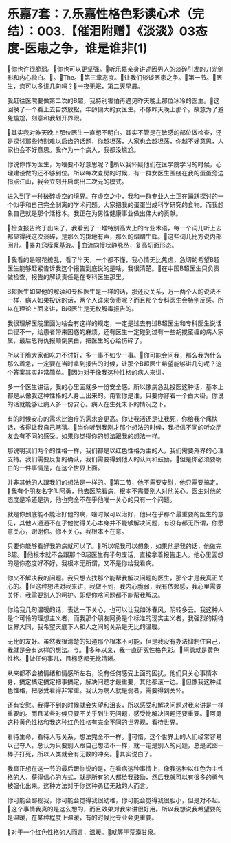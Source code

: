 # 乐嘉7套：7.乐嘉性格色彩读心术（完结）：003.【催泪附赠】《淡淡》03态度-医患之争，谁是谁非(1)

🎼你也许很脆弱。🎼你也可以更坚强。🎼听乐嘉亲身讲述因男人的淡碎引发的刀光剑影和内心独白。🎼。🎼The。🎼第三章态度。🎼让我们谈谈医患之争。🎼第一节。🎼医生，您可以多讲几句吗？🎼一夜无眠，第二天早晨。

我赶往医院要做第二次的B超，我特别害怕再遇见昨天晚上那位冰冷的医生。🎼这回换了一个看上去自然放松，年龄偏大的女医生。不像昨天晚上那个。故意为了避免尴尬，刻意和我划开界限。

🎼其实我对昨天晚上那位医生一直想不明白。其实不管是在敏感的部位做检查，还是探讨那些特别难以启齿的话题，你越坦荡，人家也会越坦荡，你越不好意思，人家也会不好意思。我作为一个病人，我都没尴尬。

你说你作为医生，为啥要不好意思呢？🎼所以我怀疑他们在医学院学习的时候，心理建设做的还不够到位。所以每次查房的时候，有一群女医生围绕在我的蛋蛋旁边指点江山，我会立刻开启跳出二次元的模式。

进入到了一种破碎虚空的境界。在虚空之中，我和一群专业人士正在踊跃探讨的一个似乎和自己完全剥离的学术问题。大家把我的蛋蛋当成科学研究的食物。而我想象自己就是那个活标本。我正在为男性健康事业做出伟大的贡献。

🎼检查报告终于出来了，我看到了一堆特别高大上的专业术语，每一个词儿听上去都显得我这次淡碎，是那么的掷地有声，那么的熠熠生辉。🎼这些词儿比方说内部回升。🎼睾丸窍膜浆基液。🎼血流向慢状静脉丛，复高切面形态。

🎼我看的是眼花缭乱，看了半天，一个都不懂，我心情无比焦虑，急切的希望B超医生能够赶紧告诉我这个报告到底说的是啥，我很清楚。🎼在中国B超医生只负责做检查，报告的解读责任是在专科医生那里。

B超医生如果他的解读和专科医生是一样的话，那还没关系，万一两个人的说法不一样，病人如果投诉的话，两个人谁来负责呢？而且那个专科医生会特别反感。所以在理论上面来讲，B超医生是无权解毒报告的。

我很理解医院里面为啥会有这样的规定，一定是过去有过B超医生和专科医生说话口径不一，给患者带来困惑的麻烦。还有医生一定碰到过有一些胡搅蛮缠的病人家属，最后恩将仇报颠倒黑白，把医生的心给伤碎了。

所以干脆大家都吃力不讨好，多一事不如少一事。🎼你可能会问我，那么我为什么那么着急，一定要在当时拿到报告的时候，让那个B超医生希望能够讲几句呢？这个答案其实非常简单。🎼因为对于像我这种性格的病人来讲。

多一个医生讲话，我的心里面就多一份安全感。所以像病急乱投医这种话，基本上都是从像我这种性格的人身上出来的。甭管你是谁，只要你穿着一个白大褂。你说的话就能够让病人多一份安心。病人在生死未卜的情况之下。

有的时候安心的需求比治疗的需求会更高。你让我活还是让我死，你给我个痛快话，省得让我自己瞎猜。🎼当你听到我刚才那个想法的时候，我相信不同的听众朋友会有不同的感受。如果你觉得你的想法跟我的想法一样。

那说明我们两个的性格一样，我们都是以红色性格为主的人，我们需要外界的心理支持。我们需要反复的确认，我们需要得到他人的认同和鼓励。🎼但是你必须要明白的一件事情是，在这个世界上面。

并非其他的人跟我们的想法是一样的。🎼第二节，他不需要安慰，他只需要搞定。🎼我有个朋友名字叫阿勇，他去医院看病，根本不需要别人对他关心。医生对他的态度是冷还是热，他也完全不在乎他唯一关心的只有一个问题。

就是你到底能不能治好他的病，啥时候可以治好，他只在乎那个最重要的医生的意见，其他人通通不在乎他觉得关心本身并不能够解决问题，有没有都无所谓，你愿意关心，谢谢你。你不关心，我根本不在意。

只要你能够看好我的病就可以了。🎼所以呢我可以想象，如果他是我的话，他做完B超。🎼他根本就不会跟那个B超医生有半句废话，直接拿着报告走人。他心里面想的是你态度好不好，我根本无所谓，又不是你给我看病。

你又不解决我的问题。我只想去找那个能帮我解决问题的医生，那个才是我真正关心的。🎼但这种想法对我来讲，我做不到，我内心脆弱，我有依赖感，我心里需要关怀，我需要别人的呵护。即便你啥问题都不能帮我解决。

你给我几句温暖的话，表达一下关心，也可以让我如沐春风，阴转多云。我这种人是个可怜的理想主义者，而我那个朋友阿勇是个标准的现实主义者，我强烈的期待世界大同，我希望天底下人和人之间的关系是无比的温暖。

无比的友好。虽然我很清楚的知道那个根本不可能，但是我没有办法抑制住自己，我就是会有这样的想法。う。🎼多年以来，我一直研究性格色彩。🎼阿勇就是黄色性格。🎼做任何事儿，目标感都无比清晰。

从来都不会被情绪和情感所左右，没有任何感受上面的困扰，他们只关心事情本身，搞定搞定搞定把事搞定，解决问题才最重要，其他都滚一边。🎼但像我这种红色性格，把感受看得非常重。我认为病人就是弱者，需要得到关怀。

还有安慰。我得不到的时候就会失望和沮丧，所以感受和解决问题对我来讲是一样重要的。而且某些时候只要不关乎到生死问题，感受比解决问题还要重要。🎼阿勇这种黄色性格和我这种红色性格有完全不同的世界观，看待世界。

看待生命，看待人际关系，想法完全不一样。🎼可惜，这个世界上的人们经常容易以己夺人，总认为只要别人跟自己想法不一样，就一定是别人的问题，总是试图一棒子打死，所以人类就会有无数的冲突。🎼其实说白了。

我真正想在这一节的最后跟你说的是，在看病这种事情上，像我这种以红色为主性格的人，获得信心的方式，就是所有的人都给我鼓励，然后我就可以有很多的勇气被强化出来。这种方法对于你这种勇猛无敌的人而言。

你可能会鄙视我，你可能会觉得我很幼稚，你可能会觉得我很胆小，但是对不起。🎼这个事情我真的是这么想的，而且效果对我来讲很好用。所以我想说我希望要的是温暖，在某种程度上温暖，有的时候比专业会更重要。

🎼对于一个红色性格的人而言，温暖。🎼就等于荒漠甘泉。
